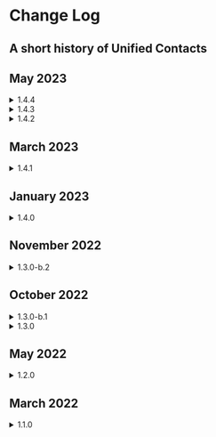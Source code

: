 # Change Log

## A short history of Unified Contacts

## May 2023

<details>

<summary>1.4.4</summary>

#### \[NEW]&#x20;

/&#x20;

#### \[CHANGE]&#x20;

/&#x20;

#### \[BUG]&#x20;

* fix issue where adding contact to favorites were not possible from the large tile&#x20;

#### \[MISC]&#x20;

/&#x20;

#### \[INTERNAL]&#x20;

/

</details>

<details>

<summary>1.4.3</summary>

#### \[NEW]

/

#### \[CHANGE]

/

#### \[BUG]

* fix issue where loading spinner might not disappear if no results have been found

#### \[MISC]

/

#### \[INTERNAL]

/



</details>

<details>

<summary>1.4.2</summary>

#### \[NEW]

* add search result cache timeout
* add search result sorting functionality by display name

#### \[CHANGE]

* update UI of search result toolbar on desktop and mobile

#### \[BUG]

* fix bug that caused the loading spinner only be deactivated after 2 seconds - even though all search results were already loaded in the background.

#### \[MISC]

* add trimming of all string properties of search results, resulting in more consistent sorting.

#### \[INTERNAL]

* update teams manifest to version 1.12



</details>

## March 2023

<details>

<summary>1.4.1</summary>

**\[NEW]**\
\- post loading for slow loading endpoints (PRO)\
\- sort search results alphabetically

**\[CHANGE]**\
\- align tiles left to avoid moving tiles after post loading

**\[BUG]**\
\- fixed bug that caused all SharePoint entries to be shown if searched by the entry creator\
\- fixed "There's a problem with the link" Error message when trying to call or chat with yourself\
\- fixed bug where the Job title of a SharePoint contact may not be displayed properly\
\- fixed bug where the search Headline and the search result counter could overflow into each other

**\[MISC]**\
\- improved front-end render performance significantly when working with large result sets

</details>

## January 2023

<details>

<summary>1.4.0</summary>

#### Pro Version

* Initial public release

#### Free Version

* Added minimal tile
* Various bug fixes

</details>

## November 2022

<details>

<summary>1.3.0-b.2</summary>

* Added multitenant/tenant switching support for cached results
* Fix dark theme loading delayed (flashing white image)
* Various bug fixes

</details>

## October 2022

<details>

<summary>1.3.0-b.1</summary>

* UI bugfixes

</details>

<details>

<summary>1.3.0</summary>

* Major facelift
* Improved search speed
* Remove disabled user accounts (AzureAD) from search results
* Added language localization (German, French, Czech)
* Added "copy to clipboard" buttons
* Various bugfixes

</details>

## **May 2022**

<details>

<summary>1.2.0</summary>

* Search results now include Azure AD contact objects
* Search contacts based on department, job title or organization name
* Display of the job title and department on the contact card
* Various bugfixes

</details>

## **March 2022**

<details>

<summary>1.1.0</summary>

* Initial public release
* Published in the Microsoft Office App Store (App Source)

</details>

